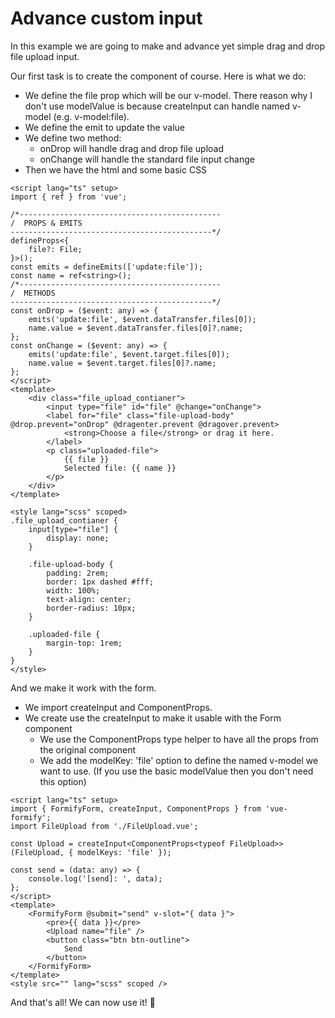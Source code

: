 # Advance custom input
In this example we are going to make and advance yet simple drag and drop file upload input.

Our first task is to create the component of course. Here is what we do:

- We define the file prop which will be our v-model. There reason why I don't use modelValue is because createInput can handle named v-model (e.g. v-model:file).
- We define the emit to update the value
- We define two method:
    - onDrop will handle drag and drop file upload
    - onChange will handle the standard file input change
- Then we have the html and some basic CSS

```vue
<script lang="ts" setup>
import { ref } from 'vue';

/*---------------------------------------------
/  PROPS & EMITS
---------------------------------------------*/
defineProps<{
	file?: File;
}>();
const emits = defineEmits(['update:file']);
const name = ref<string>();
/*---------------------------------------------
/  METHODS
---------------------------------------------*/
const onDrop = ($event: any) => {
	emits('update:file', $event.dataTransfer.files[0]);
	name.value = $event.dataTransfer.files[0]?.name;
};
const onChange = ($event: any) => {
	emits('update:file', $event.target.files[0]);
	name.value = $event.target.files[0]?.name;
};
</script>
<template>
	<div class="file_upload_contianer">
		<input type="file" id="file" @change="onChange">
		<label for="file" class="file-upload-body" @drop.prevent="onDrop" @dragenter.prevent @dragover.prevent>
			<strong>Choose a file</strong> or drag it here.
		</label>
		<p class="uploaded-file">
			{{ file }}
			Selected file: {{ name }}
		</p>
	</div>
</template>

<style lang="scss" scoped>
.file_upload_contianer {
	input[type="file"] {
		display: none;
	}

	.file-upload-body {
		padding: 2rem;
		border: 1px dashed #fff;
		width: 100%;
		text-align: center;
		border-radius: 10px;
	}

	.uploaded-file {
		margin-top: 1rem;
	}
}
</style>
```
And we make it work with the form.

- We import createInput and ComponentProps.
- We create use the createInput to make it usable with the Form component
    - We use the ComponentProps type helper to have all the props from the original component
    - We add the modelKey: 'file' option to define the named v-model we want to use. (If you use the basic modelValue then you don't need this option)

```vue
<script lang="ts" setup>
import { FormifyForm, createInput, ComponentProps } from 'vue-formify';
import FileUpload from './FileUpload.vue';

const Upload = createInput<ComponentProps<typeof FileUpload>>(FileUpload, { modelKeys: 'file' });

const send = (data: any) => {
	console.log('[send]: ', data);
};
</script>
<template>
	<FormifyForm @submit="send" v-slot="{ data }">
		<pre>{{ data }}</pre>
		<Upload name="file" />
		<button class="btn btn-outline">
			Send
		</button>
	</FormifyForm>
</template>
<style src="" lang="scss" scoped />
```
And that's all! We can now use it! 🎉
